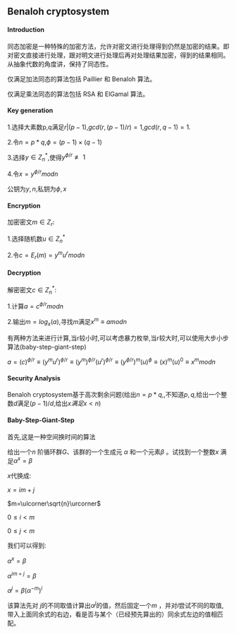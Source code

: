 ## Benaloh cryptosystem

#### Introduction

同态加密是一种特殊的加密方法，允许对密文进行处理得到仍然是加密的结果。即对密文直接进行处理，跟对明文进行处理后再对处理结果加密，得到的结果相同。从抽象代数的角度讲，保持了同态性。

仅满足加法同态的算法包括 Paillier 和 Benaloh 算法。

仅满足乘法同态的算法包括 RSA 和 ElGamal 算法。

#### Key generation

1.选择大素数p,q满足$r|(p-1)$,$gcd(r,(p-1)/r)=1$,$gcd(r,q-1)=1$.

2.令$n=p*q$,$\phi=(p-1)\times(q-1)$

3.选择$y\in Z_n^*$,使得$y^{\phi/r}\not\equiv1$

4.令$x=y^{\phi/r}mod n$

公钥为$y , n$,私钥为$\phi,x$

#### Encryption

加密密文$m\in Z_r$:

1.选择随机数$u\in Z_n^*$

2.令$c=E_r(m)=y^mu^rmod n$

#### Decryption

解密密文$c\in Z_n^*$:

1.计算$a=c^{\phi/r}mod n$

2.输出$m=log_x(a)$,寻找$m$满足$x^m\equiv a modn$  

   有两种方法来进行计算,当r较小时,可以考虑暴力枚举,当r较大时,可以使用大步小步算法(baby-step-giant-step)

$a=(c)^{\phi/r}\equiv (y^mu^r)^{\phi/r}\equiv(y^m)^{\phi/r}(u^r)^{\phi/r}\equiv(y^{\phi/r})^m(u)^\phi\equiv(x)^m(u)^0\equiv x^mmod n$

#### Security Analysis

Benaloh cryptosystem基于高次剩余问题(给出$n=p*q,$,不知道$p,q$,给出一个整数$d$满足$(p-1)/d$,给出$x满足x<n$)

#### Baby-Step-Giant-Step

首先,这是一种空间换时间的算法

给出一个$n$ 阶循环群$G$、该群的一个生成元 $\alpha$ 和一个元素$\beta$  。试找到一个整数$x$ 满足$\alpha^x=\beta$

$x$代换成:

$x=im+j$  

$m=\ulcorner\sqrt{n}\urcorner$

$0\leqslant i <m$

$0\leqslant j<m$

我们可以得到:

$\alpha^x=\beta$

$\alpha^{im+j}=\beta$

$\alpha^j=\beta(\alpha^{-m})^{i}$

该算法先对 $j$的不同取值计算出$\alpha^{j}$的值，然后固定一个$m$ ，并对$i$尝试不同的取值,带入上面同余式的右边，看是否与某个（已经预先算出的）同余式左边的值相匹配。











